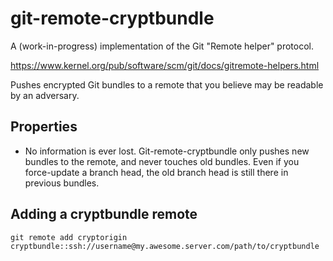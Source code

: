 git-remote-cryptbundle
===============================

A (work-in-progress) implementation of the Git "Remote helper" protocol.

https://www.kernel.org/pub/software/scm/git/docs/gitremote-helpers.html

Pushes encrypted Git bundles to a remote that you believe may be readable by an adversary.

## Properties

- No information is ever lost. Git-remote-cryptbundle only pushes new bundles to the remote, and never
  touches old bundles.
  Even if you force-update a branch head, the old branch head is still there in previous bundles.

## Adding a cryptbundle remote

```
git remote add cryptorigin cryptbundle::ssh://username@my.awesome.server.com/path/to/cryptbundle
```
